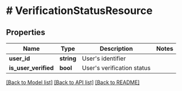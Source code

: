 # # VerificationStatusResource

## Properties

Name | Type | Description | Notes
------------ | ------------- | ------------- | -------------
**user_id** | **string** | User&#39;s identifier |
**is_user_verified** | **bool** | User&#39;s verification status |

[[Back to Model list]](../../README.md#models) [[Back to API list]](../../README.md#endpoints) [[Back to README]](../../README.md)
